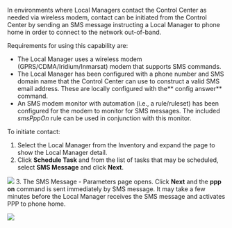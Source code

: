 In environments where Local Managers contact the Control Center as needed via wireless modem, contact can be initiated from the Control Center by sending an SMS message instructing a Local Manager to phone home in order to connect to the network out-of-band.

Requirements for using this capability are:

* The Local Manager uses a wireless modem (GPRS/CDMA/Iridium/Inmarsat) modem that supports SMS commands.
* The Local Manager has been configured with a phone number and SMS domain name that the Control Center can use to construct a valid SMS email address. These are locally configured with the** config answer** command.
* An SMS modem monitor with automation (i.e., a rule/ruleset) has been configured for the modem to monitor for SMS messages.  The included *smsPppOn* rule can be used in conjunction with this monitor.

To initiate contact:

1.	Select the Local Manager from the Inventory and expand the page to show the Local Manager detail.
2.	Click **Schedule Task** and from the list of tasks that may be scheduled, select **SMS Message** and click **Next**.

  ![](http://uplogix.com/support/docs/img/cc-user-guide/image163.png)
3.	The SMS Message - Parameters page opens. Click **Next** and the **ppp on** command is sent immediately by SMS message. It may take a few minutes before the Local Manager receives the SMS message and activates PPP to phone home.

  ![](http://uplogix.com/support/docs/img/cc-user-guide/image164.png)
 
<!-- 5.2 -->